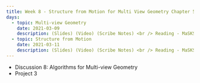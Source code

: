 ```yaml
---
title: Week 8 - Structure from Motion for Multi View Geometry Chapter 5 of MaSKS 
days:
  - topic: Multi-view Geometry
    date: 2021-03-09
    description: (Slides) (Video) (Scribe Notes) <br /> Reading - MaSKS Ch 5
  - topic: Structure from Motion
    date: 2021-03-11
    description: (Slides) (Video) (Scribe Notes) <br /> Reading - MaSKS Ch 5
---
```


- Discussion 8: Algorithms for Multi-view Geometry
- Project 3
